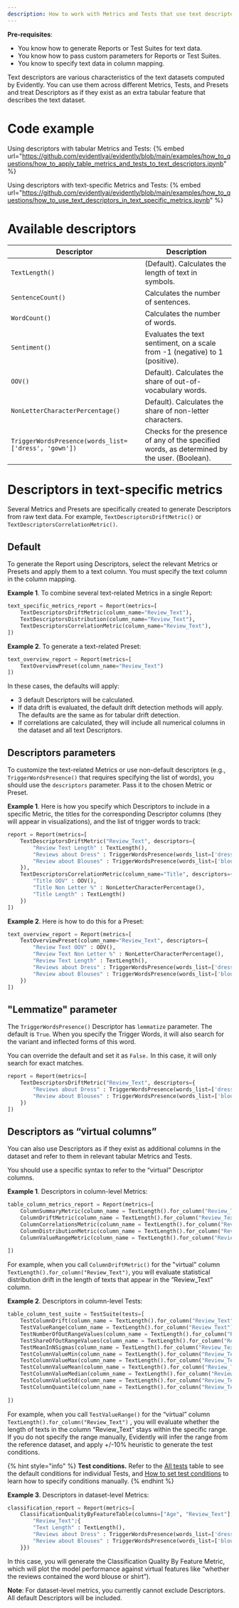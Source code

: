 ```yaml
---
description: How to work with Metrics and Tests that use text descriptors.
---
```


**Pre-requisites**:
* You know how to generate Reports or Test Suites for text data.
* You know how to pass custom parameters for Reports or Test Suites.
* You know to specify text data in column mapping.

Text descriptors are various characteristics of the text datasets computed by Evidently. You can use them across different Metrics, Tests, and Presets and treat Descriptors as if they exist as an extra tabular feature that describes the text dataset.   

# Code example
Using descriptors with tabular Metrics and Tests:
{% embed url="https://github.com/evidentlyai/evidently/blob/main/examples/how_to_questions/how_to_apply_table_metrics_and_tests_to_text_descriptors.ipynb" %}

Using descriptors with text-specific Metrics and Tests:
{% embed url="https://github.com/evidentlyai/evidently/blob/main/examples/how_to_questions/how_to_use_text_descriptors_in_text_specific_metrics.ipynb" %}

# Available descriptors

| Descriptor | Description |  
|---|---|
| `TextLength()` | (Default). Calculates the length of text in symbols.  |  
| `SentenceCount()` | Calculates the number of sentences.  | 
| `WordCount()` | Calculates the number of words.  |  
| `Sentiment()` | Evaluates the text sentiment, on a scale from -1 (negative) to 1 (positive). |  
| `OOV()` | Default). Calculates the share of out-of-vocabulary words. |  
| `NonLetterCharacterPercentage()` | Default). Calculates the share of non-letter characters. |  
| `TriggerWordsPresence(words_list=['dress', 'gown'])` | Checks for the presence of any of the specified words, as determined by the user. (Boolean).  |  

# Descriptors in text-specific metrics

Several Metrics and Presets are specifically created to generate Descriptors from raw text data. For example, `TextDescriptorsDriftMetric()` or `TextDescriptorsCorrelationMetric()`. 

## Default
To generate the Report using Descriptors, select the relevant Metrics or Presets and apply them to a text column. You must specify the text column in the column mapping.

**Example 1**. To combine several text-related Metrics in a single Report:

```python
text_specific_metrics_report = Report(metrics=[
    TextDescriptorsDriftMetric(column_name="Review_Text"),
    TextDescriptorsDistribution(column_name="Review_Text"),
    TextDescriptorsCorrelationMetric(column_name="Review_Text"),
])
```

**Example 2**. To generate a text-related Preset:

```python
text_overview_report = Report(metrics=[
    TextOverviewPreset(column_name="Review_Text")
])
```

In these cases, the defaults will apply:
* 3 default Descriptors will be calculated.
* If data drift is evaluated, the default drift detection methods will apply. The defaults are the same as for tabular drift detection.
* If correlations are calculated, they will include all numerical columns in the dataset and all text Descriptors. 

## Descriptors parameters 
To customize the text-related Metrics or use non-default descriptors (e.g., `TriggerWordsPresence()` that requires specifying the list of words), you should use the `descriptors` parameter. Pass it to the chosen Metric or Preset. 

**Example 1**. Here is how you specify which Descriptors to include in a specific Metric, the titles for the corresponding Descriptor columns (they will appear in visualizations), and the list of trigger words to track:    

```python
report = Report(metrics=[
    TextDescriptorsDriftMetric("Review_Text", descriptors={
        "Review Text Length" : TextLength(),
        "Reviews about Dress" : TriggerWordsPresence(words_list=['dress', 'gown']),
        "Review about Blouses" : TriggerWordsPresence(words_list=['blouse', 'shirt'])
    }),
    TextDescriptorsCorrelationMetric(column_name="Title", descriptors={
        "Title OOV" : OOV(),
        "Title Non Letter %" : NonLetterCharacterPercentage(),
        "Title Length" : TextLength()
    })
])
```

**Example 2**. Here is how to do this for a Preset:

```python
text_overview_report = Report(metrics=[
    TextOverviewPreset(column_name="Review_Text", descriptors={
        "Review Text OOV" : OOV(),
        "Review Text Non Letter %" : NonLetterCharacterPercentage(),
        "Review Text Length" : TextLength(),
        "Reviews about Dress" : TriggerWordsPresence(words_list=['dress', 'gown']),
        "Review about Blouses" : TriggerWordsPresence(words_list=['blouse', 'shirt'])
    })
])
```

## "Lemmatize" parameter

The `TriggerWordsPresence()` Descriptor has `lemmatize` parameter. The default is `True`. When you specify the Trigger Words, it will also search for the variant and inflected forms of this word.

You can override the default and set it as `False.` In this case, it will only search for exact matches.

```python
report = Report(metrics=[
    TextDescriptorsDriftMetric("Review_Text", descriptors={
        "Reviews about Dress" : TriggerWordsPresence(words_list=['dress', 'gown'], lemmatize='False'),
        "Review about Blouses" : TriggerWordsPresence(words_list=['blouse', 'shirt'])
    })
])
```

## Descriptors as “virtual columns”

You can also use Descriptors as if they exist as additional columns in the dataset and refer to them in relevant tabular Metrics and Tests. 

You should use a specific syntax to refer to the “virtual” Descriptor columns.  

**Example 1**. Descriptors in column-level Metrics:

```python
table_column_metrics_report = Report(metrics=[
    ColumnSummaryMetric(column_name = TextLength().for_column("Review_Text")),
    ColumnDriftMetric(column_name = TextLength().for_column("Review_Text")),
    ColumnCorrelationsMetric(column_name = TextLength().for_column("Review_Text")),
    ColumnDistributionMetric(column_name = TextLength().for_column("Review_Text")),
    ColumnValueRangeMetric(column_name = TextLength().for_column("Review_Text"), left=0, right=20)
    
])
```

For example, when you call `ColumnDriftMetric()` for the "virtual" column `TextLength().for_column("Review_Text")`, you will evaluate statistical distribution drift in the length of texts that appear in the “Review_Text” column.

**Example 2**. Descriptors in column-level Tests:

```python
table_column_test_suite = TestSuite(tests=[
    TestColumnDrift(column_name = TextLength().for_column("Review_Text")),
    TestValueRange(column_name = TextLength().for_column("Review_Text")),
    TestNumberOfOutRangeValues(column_name = TextLength().for_column("Review_Text")),
    TestShareOfOutRangeValues(column_name = TextLength().for_column("Review_Text")),
    TestMeanInNSigmas(column_name = TextLength().for_column("Review_Text")),
    TestColumnValueMin(column_name = TextLength().for_column("Review_Text")),
    TestColumnValueMax(column_name = TextLength().for_column("Review_Text")),
    TestColumnValueMean(column_name = TextLength().for_column("Review_Text")),
    TestColumnValueMedian(column_name = TextLength().for_column("Review_Text")),
    TestColumnValueStd(column_name = TextLength().for_column("Review_Text")),
    TestColumnQuantile(column_name = TextLength().for_column("Review_Text"), quantile=0.25),
    
])
```

For example, when you call `TestValueRange()` for the “virtual” column `TextLength().for_column("Review_Text")` , you will evaluate whether the length of texts in the column “Review_Text” stays within the specific range. If you do not specify the range manually, Evidently will infer the range from the reference dataset, and apply +/-10% heuristic to generate the test conditions. 

{% hint style="info" %}
**Test conditions.** Refer to the [All tests](../reference/all-tests.md) table to see the default conditions for individual Tests, and [How to set test conditions](../tests-and-reports/custom-test-suite.md)  to learn how to specify conditions manually.
{% endhint %}

**Example 3**. Descriptors in dataset-level Metrics:

```python
classification_report = Report(metrics=[
    ClassificationQualityByFeatureTable(columns=["Age", "Review_Text"], descriptors = {
        "Review_Text":{
        "Text Length" : TextLength(),
        "Reviews about Dress" : TriggerWordsPresence(words_list=['dress', 'gown']),
        "Review about Blouses" : TriggerWordsPresence(words_list=['blouse', 'shirt'])
    }})
```

In this case, you will generate the Classification Quality By Feature Metric, which will plot the model performance against virtual features like “whether the reviews contained the word blouse or shirt”). 

**Note**: For dataset-level metrics, you currently cannot exclude Descriptors. All default Descriptors will be included. 
